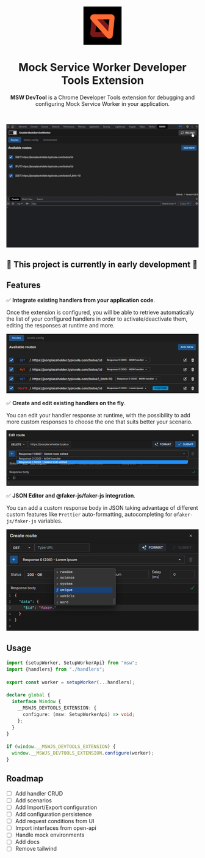 <br />

<p align="center">
  <img src="https://raw.githubusercontent.com/mswjs/msw/main/media/msw-logo.svg" width="100" alt="Mock Service Worker logo" />
</p>

<h1 align="center">Mock Service Worker Developer Tools Extension</h1>
<p align="center"><strong>MSW DevTool</strong> is a Chrome Developer Tools extension for debugging and configuring Mock Service Worker in your application.</p>

<br />

<p align="center">
    <img src="showcase.gif" alt="Showcase of devtools"/>
</p>

## 🚧 This project is currently in early development 🚧

## Features

✅ **Integrate existing handlers from your application code**.

Once the extension is configured, you will be able to retrieve automatically the list of your configured handlers
in order to activate/deactivate them, editing the responses at runtime and more.

![img_6.png](img_6.png)

✅ **Create and edit existing handlers on the fly**.

You can edit your handler response at runtime, with the possibility to add more custom responses to choose the one that
suits better your scenario.

![img_8.png](img_8.png)

✅ **JSON Editor and @faker-js/faker-js integration**.

You can add a custom response body in JSON taking advantage of different custom
features like `Prettier` auto-formatting, autocompleting for `@faker-js/faker-js` variables.

![img_5.png](img_5.png)

## Usage

```ts
import {setupWorker, SetupWorkerApi} from "msw";
import {handlers} from "./handlers";

export const worker = setupWorker(...handlers);

declare global {
  interface Window {
    __MSWJS_DEVTOOLS_EXTENSION: {
      configure: (msw: SetupWorkerApi) => void;
    };
  }
}

if (window.__MSWJS_DEVTOOLS_EXTENSION) {
  window.__MSWJS_DEVTOOLS_EXTENSION.configure(worker);
}
```

## Roadmap

- [ ] Add handler CRUD
- [ ] Add scenarios
- [ ] Add Import/Export configuration
- [ ] Add configuration persistence
- [ ] Add request conditions from UI
- [ ] Import interfaces from open-api
- [ ] Handle mock environments
- [ ] Add docs
- [ ] Remove tailwind
